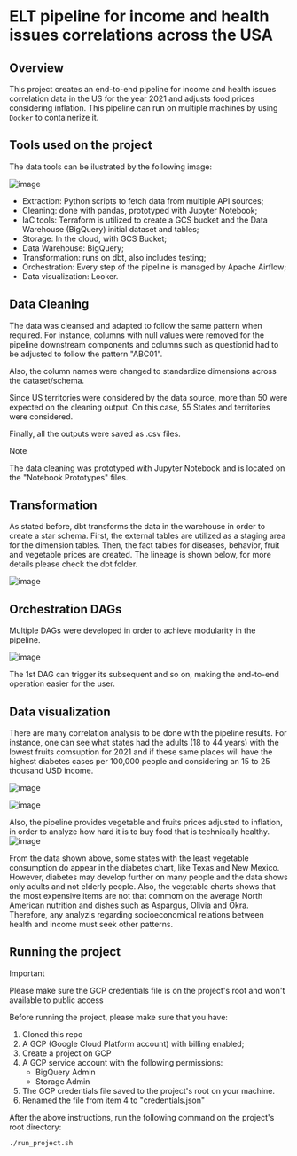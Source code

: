 # ELT pipeline for income and health issues correlations across the USA

## Overview
This project creates an end-to-end pipeline for income and health issues correlation data in the US for the year 2021 and adjusts food prices considering inflation. This pipeline can run on multiple machines by using `Docker` to containerize it.

## Tools used on the project
The data tools can be ilustrated by the following image:

![image](https://github.com/user-attachments/assets/78381c16-e94f-4dbd-ba51-7c02ffb81e64)

- Extraction: Python scripts to fetch data from multiple API sources;
- Cleaning: done with pandas, prototyped with Jupyter Notebook;
- IaC tools: Terraform is utilized to create a GCS bucket and the Data Warehouse (BigQuery) initial dataset and tables;
- Storage: In the cloud, with GCS Bucket;
- Data Warehouse: BigQuery;
- Transformation: runs on dbt, also includes testing;
- Orchestration: Every step of the pipeline is managed by Apache Airflow;
- Data visualization: Looker.

## Data Cleaning
The data was cleansed and adapted to follow the same pattern when required. For instance, columns with null values were removed for the pipeline downstream components and columns such as questionid had to be adjusted to follow the pattern "ABC01".

Also, the column names were changed to standardize dimensions across the dataset/schema.

Since US territories were considered by the data source, more than 50 were expected on the cleaning output. On this case, 55 States and territories were considered.

Finally, all the outputs were saved as .csv files.

> [!NOTE]
> The data cleaning was prototyped with Jupyter Notebook and is located on the "Notebook Prototypes" files.

## Transformation 
As stated before, dbt transforms the data in the warehouse in order to create a star schema. First, the external tables are utilized as a staging area for the dimension tables.
Then, the fact tables for diseases, behavior, fruit and vegetable prices are created. The lineage is shown below, for more details please check the dbt folder.

![image](https://github.com/user-attachments/assets/dcfd2603-6522-4cca-91f2-c8f7e194bbd6)

## Orchestration DAGs
Multiple DAGs were developed in order to achieve modularity in the pipeline.

![image](https://github.com/user-attachments/assets/7f8c670d-cb97-4d38-997d-1e17a907669d)

The 1st DAG can trigger its subsequent and so on, making the end-to-end operation easier for the user.

## Data visualization
There are many correlation analysis to be done with the pipeline results. For instance, one can see what states had the adults (18 to 44 years) with the lowest fruits comsuption for 2021 and if these same places will have the highest diabetes cases per 100,000  people and considering an 15 to 25 thousand USD income.

![image](https://github.com/user-attachments/assets/e6e3debc-f2c1-4541-b69b-568e44e96e5f)

![image](https://github.com/user-attachments/assets/3bd6464e-1358-4ed9-bc61-6ad455b3cf98)


Also, the pipeline provides vegetable and fruits prices adjusted to inflation, in order to analyze how hard it is to buy food that is technically healthy.
![image](https://github.com/user-attachments/assets/453528ce-23a0-46c5-ad81-2515e440d3d9)

From the data shown above, some states with the least vegetable consumption do appear in the diabetes chart, like Texas and New Mexico. However, diabetes may develop further on many people and the data shows only adults and not elderly people.
Also, the vegetable charts shows that the most expensive items are not that commom on the average North American nutrition and dishes such as Aspargus, Olivia and Okra. Therefore, any analyzis regarding socioeconomical relations between health and income must seek other patterns.

## Running the project
> [!IMPORTANT]
> Please make sure the GCP credentials file is on the project's root and won't available to public access

Before running the project, please make sure that you have:
1. Cloned this repo
2. A GCP (Google Cloud Platform account) with billing enabled;
3. Create a project on GCP 
4. A GCP service account with the following permissions:
   - BigQuery Admin
   - Storage Admin
5. The GCP credentials file saved to the project's root on your machine.
6. Renamed the file from item 4 to "credentials.json"

After the above instructions, run the following command on the project's root directory:

```
./run_project.sh
```

